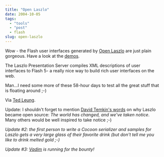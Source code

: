 ```yaml
---
title: "Open Laszlo"
date: 2004-10-05
tags: 
  - "tools"
  - "post"
  - flash
slug: open-laszlo
---
```


Wow - the Flash user interfaces generated by [Open Laszlo](http://www.openlaszlo.org) are just plain gorgeous. Have a look at the [demos](http://www.laszlosystems.com/demos/).

The Laszlo Presentation Server compiles XML descriptions of user interfaces to Flash 5- a really nice way to build rich user interfaces on the web.

Man...I need some more of these 58-hour days to test all the great stuff that is floating around ;-)

Via [Ted Leung](http://www.sauria.com/blog/2004/10/05#1108).

Update: I shouldn't forget to mention [David Temkin's words](http://www.davidtemkin.com/mtarchive/000006.html) on why Laszlo became open source: _The world has changed, and we've taken notice_. Many others would be well inspired to take notice ;-)

_Update #2: the first person to write a Cocoon serializer and samples for Laszlo gets a very large glass of their favorite drink (but don't tell me you like to drink melted gold ;-)_

_Update #3: [Vadim](http://blog.reverycodes.com/archives/000032.html) is running for the bounty!_
